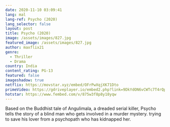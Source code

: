 ```yaml
---
date: 2020-11-10 03:09:41
lang: mal
lang-ref: Psycho (2020)
lang_selector: false
layout: post
title: Psycho (2020)
image: /assets/images/827.jpg
featured_image: /assets/images/827.jpg
author: maxflix21
genre:
  - Thriller
  - Drama
country: India
content_rating: PG-13
featured: false
imageshadow: true
netflix: https://movstar.xyz/embed/OFrPwXqjXK71Dto
primeVideo: https://gdriveplayer.io/embed2.php?link=9DkYdON6vCWTc7T4rQpFAw4j4UeAn8HIAld17JBjrgWBkkNGAYW6bvFAL1hkYMGDOvH3ztUnMR5t6or1OrIa1K8jAXcoCM7cLv4pNxFUCaGxJ8QaNGuN72sWAS024llugfWMIN9dfiTPv2QusxmN90T2p759S0NuPr02y8CL4H0ehVEwBmfpSgzuFzk7BsndM%253D
hotstar: https://www.fembed.com/v/875w3f8p8y18yqw
---
```

Based on the Buddhist tale of Angulimala, a dreaded serial killer, Psycho tells the story of a blind man who gets involved in a murder mystery. trying to save his lover from a psychopath who has kidnapped her.